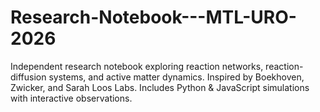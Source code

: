 # Research-Notebook---MTL-URO-2026
Independent research notebook exploring reaction networks, reaction-diffusion systems, and active matter dynamics. Inspired by Boekhoven, Zwicker, and Sarah Loos Labs. Includes Python &amp; JavaScript simulations with interactive observations.
